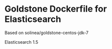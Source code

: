 Goldstone Dockerfile for Elasticsearch
===============================

Based on solinea/goldstone-centos-jdk-7

Elasticsearch 1.5
